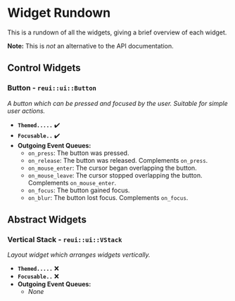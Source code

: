 # Widget Rundown

This is a rundown of all the widgets, giving a brief overview of each widget.

**Note:** This is *not* an alternative to the API documentation.

## Control Widgets

### Button - `reui::ui::Button`

*A button which can be pressed and focused by the user. Suitable for simple user actions.*

- **`Themed.....`** ✔️
- **`Focusable..`** ✔️
- **Outgoing Event Queues:**
    - `on_press`: The button was pressed.
    - `on_release`: The button was released. Complements `on_press`.
    - `on_mouse_enter`: The cursor began overlapping the button.
    - `on_mouse_leave`: The cursor stopped overlapping the button. Complements `on_mouse_enter`.
    - `on_focus`: The button gained focus.
    - `on_blur`: The button lost focus. Complements `on_focus`.

## Abstract Widgets

### Vertical Stack - `reui::ui::VStack`

*Layout widget which arranges widgets vertically.*

- **`Themed.....`** ❌
- **`Focusable..`** ❌
- **Outgoing Event Queues:**
    - *None*
